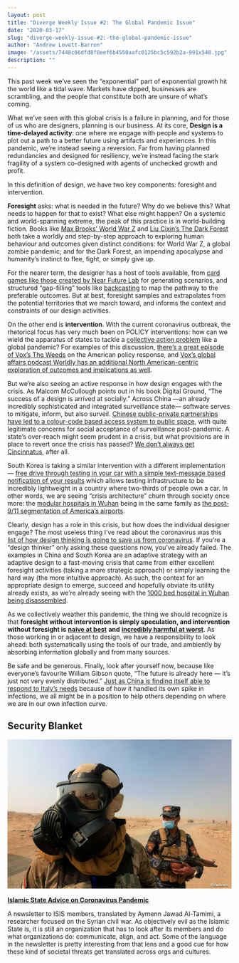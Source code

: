 ```yaml
---
layout: post
title: "Diverge Weekly Issue #2: The Global Pandemic Issue"
date: "2020-03-17"
slug: "diverge-weekly-issue-#2:-the-global-pandemic-issue"
author: "Andrew Lovett-Barron"
image: "/assets/7448c66dfd8f8eef6b4550aafc0125bc5c592b2a-991x548.jpg"
description: ""
---
```


This past week we’ve seen the “exponential” part of exponential growth hit the world like a tidal wave. Markets have dipped, businesses are scrambling, and the people that constitute both are unsure of what’s coming.

What we’ve seen with this global crisis is a failure in planning, and for those of us who are designers, planning is our business. At its core, **Design is a time-delayed activity**: one where we engage with people and systems to plot out a path to a better future using artifacts and experiences. In this pandemic, we’re instead seeing a reversion. Far from having planned redundancies and designed for resiliency, we’re instead facing the stark fragility of a system co-designed with agents of unchecked growth and profit.

In this definition of design, we have two key components: foresight and intervention.

**Foresight** asks: what is needed in the future? Why do we believe this? What needs to happen for that to exist? What else might happen? On a systemic and world-spanning extreme, the peak of this practice is in world-building fiction. Books like [Max Brooks’ World War Z](https://amzn.to/2TR3O9Z) and [Liu Cixin’s The Dark Forest](https://amzn.to/33jAs79) both take a worldly and step-by-step approach to exploring human behaviour and outcomes given distinct conditions: for World War Z, a global zombie pandemic; and for the Dark Forest, an impending apocalypse and humanity’s instinct to flee, fight, or simply give up.

For the nearer term, the designer has a host of tools available, from [card games like those created by Near Future Lab](https://nearfuturelaboratory.myshopify.com/products/design-fiction-product-design-work-kit) for generating scenarios, and structured “gap-filling” tools like [backcasting](https://www.researchgate.net/publication/249060842_Backcasting_-_A_framework_for_for_strategic_planning) to map the pathway to the preferable outcomes. But at best, foresight samples and extrapolates from the potential territories that we march toward, and informs the context and constraints of our design activities.

On the other end is **intervention**. With the current coronavirus outbreak, the rhetorical focus has very much been on POLICY interventions: how can we wield the apparatus of states to tackle a [collective action problem](https://en.wikipedia.org/wiki/Collective_action_problem) like a global pandemic? For examples of this discussion, [there’s a great episode of Vox’s The Weeds](https://megaphone.link/VMP2383267901) on the American policy response, and [Vox’s global affairs podcast Worldly has an additional North American-centric exploration of outcomes and implications as well](https://megaphone.link/VMP2017093543).

But we’re also seeing an active response in how design engages with the crisis. As Malcom McCullough points out in his book Digital Ground, “The success of a design is arrived at socially.” Across China —an already incredibly sophisticated and integrated surveillance state— software serves to mitigate, inform, but also surveil. [Chinese public-private partnerships have led to a colour-code based access system to public space](https://www.nytimes.com/2020/03/01/business/china-coronavirus-surveillance.html), with quite legitimate concerns for social acceptance of surveillance post-pandemic. A state’s over-reach might seem prudent in a crisis, but what provisions are in place to revert once the crisis has passed? [We don’t always get Cincinnatus](https://en.wikipedia.org/wiki/Lucius_Quinctius_Cincinnatus), after all.

South Korea is taking a similar intervention with a different implementation — [free drive through testing in your car with a simple text-message based notification of your results](https://www.npr.org/sections/goatsandsoda/2020/03/13/815441078/south-koreas-drive-through-testing-for-coronavirus-is-fast-and-free) which allows testing infrastructure to be incredibly lightweight in a country where two-thirds of people own a car. In other words, we are seeing “crisis architecture” churn through society once more: the [modular hospitals in Wuhan](https://www.straitstimes.com/asia/east-asia/china-building-1000-bed-hospital-over-the-weekend-to-treat-coronavirus) being in the same family as [the post-9/11 segmentation of America’s airports](https://99percentinvisible.org/episode/episode-32-design-for-airports/).

Clearly, design has a role in this crisis, but how does the individual designer engage? The most useless thing I’ve read about the coronavirus was this [list of how design thinking is going to save us from coronavirus](https://fortune.com/2020/01/28/the-coronavirus-problem-could-be-solved-by-design-thinking/). If you’re a “design thinker” only asking these questions now, you’ve already failed. The examples in China and South Korea are an adaptive strategy with an adaptive design to a fast-moving crisis that came from either excellent foresight activities (taking a more strategic approach) or simply learning the hard way (the more intuitive approach). As such, the context for an appropriate design to emerge, succeed and hopefully obviate its utility already exists, as we’re already seeing with the [1000 bed hospital in Wuhan being disassembled](https://archpaper.com/2020/03/wuhan-shutters-all-temporary-hospitals-covid-19-risk-dissipates/).

As we collectively weather this pandemic, the thing we should recognize is that **foresight without intervention is simply speculation, and intervention without foresight is** [**naive at best**](https://news.ycombinator.com/item?id=22453746) **and** [**incredibly harmful at worst**](https://www.npr.org/sections/goatsandsoda/2020/03/12/814876173/coronavirus-trump-speech-creates-chaos-eu-says-it-wasnt-warned-of-travel-ban). As those working in or adjacent to design, we have a responsibility to look ahead: both systematically using the tools of our trade, and ambiently by absorbing information globally and from many sources.

Be safe and be generous. Finally, look after yourself now, because like everyone’s favourite William Gibson quote, “The future is already here — it’s just not very evenly distributed.” [Just as China is finding itself able to respond to Italy’s needs](https://www.straitstimes.com/world/europe/coronavirus-china-sends-medical-aid-to-spain-and-italy) because of how it handled its own spike in infections, we all might be in a position to help others depending on where we are in our own infection curve.

## Security Blanket

![](/assets/63a170eb9964bdad3bc841c542edbd5dc543237b-1180x787.jpg)

[**Islamic State Advice on Coronavirus Pandemic**](http://www.aymennjawad.org/2020/03/islamic-state-advice-on-coronavirus-pandemic)

A newsletter to ISIS members, translated by Aymenn Jawad Al-Tamimi, a researcher focused on the Syrian civil war. As objectively evil as the Islamic State is, it is still an organization that has to look after its members and do what organizations do: communicate, align, and act. Some of the language in the newsletter is pretty interesting from that lens and a good cue for how these kind of societal threats get translated across orgs and cultures.
